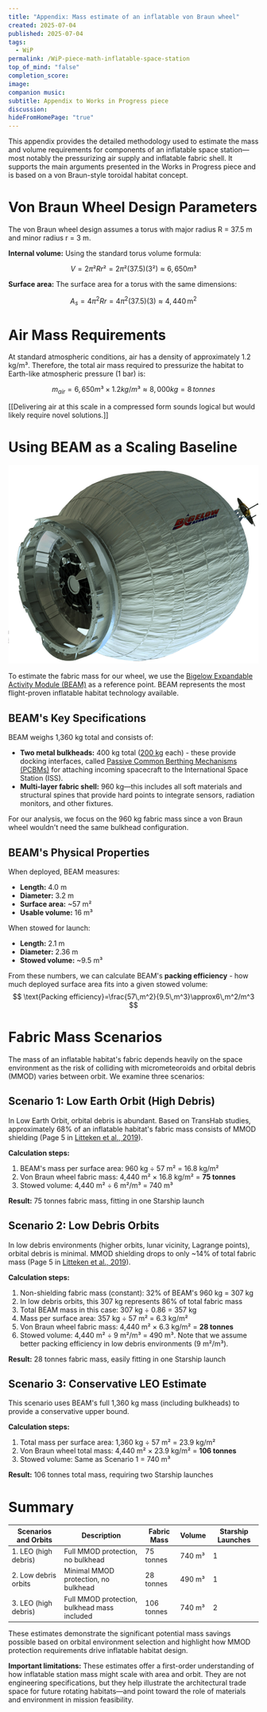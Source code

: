```yaml
---
title: "Appendix: Mass estimate of an inflatable von Braun wheel"
created: 2025-07-04
published: 2025-07-04
tags:
  - WiP
permalink: /WiP-piece-math-inflatable-space-station
top_of_mind: "false"
completion_score:
image:
companion music:
subtitle: Appendix to Works in Progress piece
discussion:
hideFromHomePage: "true"
---
```

This appendix provides the detailed methodology used to estimate the mass and volume requirements for components of an inflatable space station—most notably the pressurizing air supply and inflatable fabric shell. It supports the main arguments presented in the Works in Progress piece and is based on a von Braun-style toroidal habitat concept.

# Von Braun Wheel Design Parameters

The von Braun wheel design assumes a torus with major radius R = 37.5 m and minor radius r = 3 m.

**Internal volume:** Using the standard torus volume formula:

$$
V = 2π²Rr² = 2π²(37.5)(3²) ≈ 6,650 m³
$$

**Surface area:** The surface area for a torus with the same dimensions:

$$
A_s = 4\pi^2 R r = 4\pi^2(37.5)(3) \approx 4,440 \, \text{m}^2
$$

# Air Mass Requirements
At standard atmospheric conditions, air has a density of approximately 1.2 kg/m³. Therefore, the total air mass required to pressurize the habitat to Earth-like atmospheric pressure (1 bar) is:

$$
m_{air} = 6,650 m³ × 1.2 kg/m³ ≈ 8,000 kg = 8 \, tonnes
$$

[[Delivering air at this scale in a compressed form sounds logical but would likely require novel solutions.]]

# Using BEAM as a Scaling Baseline

![The Bigelow Expandable Activity Module](assets/imgs/WiP1/BEAM.png)

To estimate the fabric mass for our wheel, we use the  [Bigelow Expandable Activity Module (BEAM)](https://www.nasa.gov/wp-content/uploads/2015/06/2016-march-beam-factsheet-508.pdf)  as a reference point. BEAM represents the most flight-proven inflatable habitat technology available.

## BEAM's Key Specifications

BEAM weighs 1,360 kg total and consists of:
- **Two metal bulkheads:** 400 kg total ([200 kg](https://en.wikipedia.org/wiki/Common_Berthing_Mechanism) each) - these provide docking interfaces, called [Passive Common Berthing Mechanisms (PCBMs)](https://www.sierraspace.com/wp-content/uploads/2024/01/DOCKING-AND-BERTHING-SYSTEMS-Passive-Common-Berthing-Mechanism-PCBM.pdf) for attaching incoming spacecraft to the International Space Station (ISS).
- **Multi-layer fabric shell:** 960 kg—this includes all soft materials and structural spines that provide hard points to integrate sensors, radiation monitors, and other fixtures.

For our analysis, we focus on the 960 kg fabric mass since a von Braun wheel wouldn't need the same bulkhead configuration.

## BEAM's Physical Properties

When deployed, BEAM measures:
- **Length:** 4.0 m
- **Diameter:** 3.2 m
- **Surface area:** ~57 m²
- **Usable volume:** 16 m³

When stowed for launch:
- **Length:** 2.1 m
- **Diameter:** 2.36 m
- **Stowed volume:** ~9.5 m³

From these numbers, we can calculate BEAM's **packing efficiency** - how much deployed surface area fits into a given stowed volume:
$$
\text{Packing efficiency}=\frac{57\,m^2}{9.5\,m^3}​\approx6\,m^2/m^3
$$

# Fabric Mass Scenarios

The mass of an inflatable habitat's fabric depends heavily on the space environment as the risk of colliding with micrometeoroids and orbital debris (MMOD) varies between orbit. We examine three scenarios:

## Scenario 1: Low Earth Orbit (High Debris)

In Low Earth Orbit, orbital debris is abundant. Based on TransHab studies, approximately 68% of an inflatable habitat's fabric mass consists of MMOD shielding (Page 5 in [Litteken et al., 2019](https://www.researchgate.net/profile/Douglas-Litteken/publication/333919095_System_Integration_Comparison_Between_Inflatable_and_Metallic_Spacecraft_Structures/links/5e75387392851cf2719a389c/System-Integration-Comparison-Between-Inflatable-and-Metallic-Spacecraft-Structures.pdf?__cf_chl_tk=pDGvn9SayN3u94_S2IxijTtcfUUkhKg0khQn23ldwPY-1735002576-1.0.1.1-tXvyxaLfG.lXVagYY.rMLfOHHkqRP9DP3HAh.jXshUY)).

**Calculation steps:**

1. BEAM's mass per surface area: 960 kg ÷ 57 m² = 16.8 kg/m²
2. Von Braun wheel fabric mass: 4,440 m² × 16.8 kg/m² = **75 tonnes**
3. Stowed volume: 4,440 m² ÷ 6 m²/m³ = 740 m³

**Result:** 75 tonnes fabric mass, fitting in one Starship launch

## Scenario 2: Low Debris Orbits

In low debris environments (higher orbits, lunar vicinity, Lagrange points), orbital debris is minimal. MMOD shielding drops to only ~14% of total fabric mass (Page 5 in [Litteken et al., 2019](https://www.researchgate.net/profile/Douglas-Litteken/publication/333919095_System_Integration_Comparison_Between_Inflatable_and_Metallic_Spacecraft_Structures/links/5e75387392851cf2719a389c/System-Integration-Comparison-Between-Inflatable-and-Metallic-Spacecraft-Structures.pdf?__cf_chl_tk=pDGvn9SayN3u94_S2IxijTtcfUUkhKg0khQn23ldwPY-1735002576-1.0.1.1-tXvyxaLfG.lXVagYY.rMLfOHHkqRP9DP3HAh.jXshUY)).

**Calculation steps:**

1. Non-shielding fabric mass (constant): 32% of BEAM's 960 kg = 307 kg
2. In low debris orbits, this 307 kg represents 86% of total fabric mass
3. Total BEAM mass in this case: 307 kg ÷ 0.86 = 357 kg
4. Mass per surface area: 357 kg ÷ 57 m² = 6.3 kg/m²
5. Von Braun wheel fabric mass: 4,440 m² × 6.3 kg/m² = **28 tonnes**
6. Stowed volume: 4,440 m² ÷ 9 m²/m³ = 490 m³. Note that we assume better packing efficiency in low debris  environments (9 m²/m³). 

**Result:** 28 tonnes fabric mass, easily fitting in one Starship launch

## Scenario 3: Conservative LEO Estimate

This scenario uses BEAM's full 1,360 kg mass (including bulkheads) to provide a conservative upper bound.

**Calculation steps:**

1. Total mass per surface area: 1,360 kg ÷ 57 m² = 23.9 kg/m²
2. Von Braun wheel total mass: 4,440 m² × 23.9 kg/m² = **106 tonnes**
3. Stowed volume: Same as Scenario 1 = 740 m³

**Result:** 106 tonnes total mass, requiring two Starship launches

# Summary

| Scenarios and Orbits | Description                                  | Fabric Mass | Volume | Starship Launches |
| -------------------- | -------------------------------------------- | ----------- | ------ | ----------------- |
| 1. LEO (high debris) | Full MMOD protection, no bulkhead            | 75 tonnes   | 740 m³ | 1                 |
| 2. Low debris orbits | Minimal MMOD protection, no bulkhead<br>     | 28 tonnes   | 490 m³ | 1                 |
| 3. LEO (high debris) | Full MMOD protection, bulkhead mass included | 106 tonnes  | 740 m³ | 2                 |

These estimates demonstrate the significant potential mass savings possible based on orbital environment selection and highlight how MMOD protection requirements drive inflatable habitat design.

**Important limitations:** These estimates offer a first-order understanding of how inflatable station mass might scale with area and orbit. They are not engineering specifications, but they help illustrate the architectural trade space for future rotating habitats—and point toward the role of materials and environment in mission feasibility.